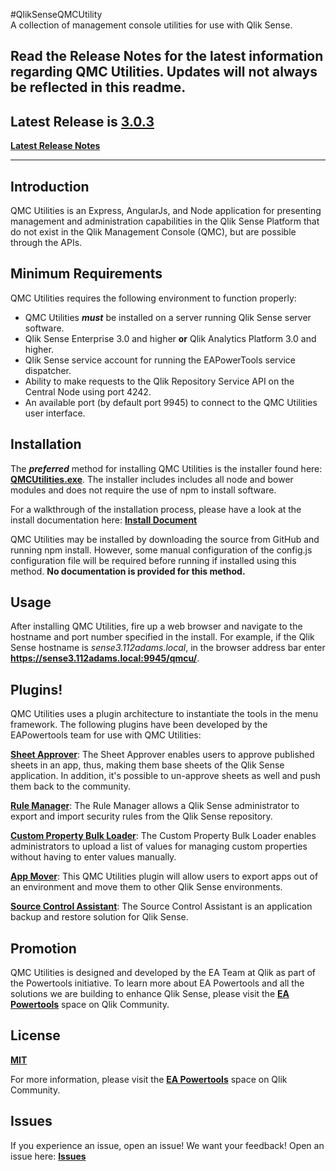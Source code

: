#QlikSenseQMCUtility    
A collection of management console utilities for use with Qlik Sense.

## Read the Release Notes for the latest information regarding QMC Utilities.  Updates will not always be reflected in this readme.

## Latest Release is [3.0.3](https://github.com/eapowertools/QlikSenseQMCUtility/releases/latest)

**[Latest Release Notes](https://github.com/eapowertools/QlikSenseQMCUtility/releases/latest)**

-----

## Introduction
QMC Utilities is an Express, AngularJs, and Node application for presenting management and administration capabilities in the Qlik Sense Platform that do not exist in the Qlik Management Console (QMC), but are possible through the APIs.

## Minimum Requirements
QMC Utilities requires the following environment to function properly:

* QMC Utilities ***must*** be installed on a server running Qlik Sense server software.
* Qlik Sense Enterprise 3.0 and higher **or** Qlik Analytics Platform 3.0 and higher.
* Qlik Sense service account for running the EAPowerTools service dispatcher.
* Ability to make requests to the Qlik Repository Service API on the Central Node using port 4242.
* An available port (by default port 9945) to connect to the QMC Utilities user interface.


## Installation

The ***preferred*** method for installing QMC Utilities is the installer found here: **[QMCUtilities.exe](https://s3.amazonaws.com/eapowertools/qmcutilities/QMCUtilities.exe)**.  The installer includes includes all node and bower modules and does not require the use of npm to install software.

For a walkthrough of the installation process, please have a look at the install documentation here: **[Install Document](https://github.com/eapowertools/QlikSenseQMCUtility/wiki/Installing-QMC-Utilities)**

QMC Utilities may be installed by downloading the source from GitHub and running npm install.  However, some manual configuration of the config.js configuration file will be required before running if installed using this method.  **No documentation is provided for this method.**

## Usage
After installing QMC Utilities, fire up a web browser and navigate to the hostname and port number specified in the install.  For example, if the Qlik Sense hostname is _sense3.112adams.local_, in the browser address bar enter **https://sense3.112adams.local:9945/qmcu/**.

## Plugins!
QMC Utilities uses a plugin architecture to instantiate the tools in the menu framework.  The following plugins have been developed by the EAPowertools team for use with QMC Utilities:

**[Sheet Approver](https://github.com/eapowertools/qmcu-sheet-approver#qmcu-sheet-approver)**: The Sheet Approver enables users to approve published sheets in an app, thus, making them base sheets of the Qlik Sense application.  In addition, it's possible to un-approve sheets as well and push them back to the community.

**[Rule Manager](https://github.com/eapowertools/qmcu-rule-manager#qmcu-rule-manager)**: The Rule Manager allows a Qlik Sense administrator to export and import security rules from the Qlik Sense repository.

**[Custom Property Bulk Loader](https://github.com/eapowertools/qmcu-custom-prop-loader#qmcu-custom-prop-loader)**: The Custom Property Bulk Loader enables administrators to upload a list of values for managing custom properties without having to enter values manually.

**[App Mover](https://github.com/eapowertools/qmcu-app-mover#qmcu-app-mover)**: This QMC Utilities plugin will allow users to export apps out of an environment and move them to other Qlik Sense environments.

**[Source Control Assistant](https://github.com/eapowertools/qmcu-sclite#qmcu-sclite)**: The Source Control Assistant is an application backup and restore solution for Qlik Sense.

## Promotion
QMC Utilities is designed and developed by the EA Team at Qlik as part of the Powertools initiative. To learn more about EA Powertools and all the solutions we are building to enhance Qlik Sense, please visit the **[EA Powertools](https://community.qlik.com/community/qlik-sense/ea-powertools)** space on Qlik Community.

## License

**[MIT](https://github.com/eapowertools/QlikSenseQMCUtility/blob/master/LICENSE)**

For more information, please visit the **[EA Powertools](https://community.qlik.com/community/qlik-sense/ea-powertools)** space on Qlik Community.

## Issues
If you experience an issue, open an issue!  We want your feedback!  Open an issue here: **[Issues](https://github.com/eapowertools/QlikSenseQMCUtility/issues)**
